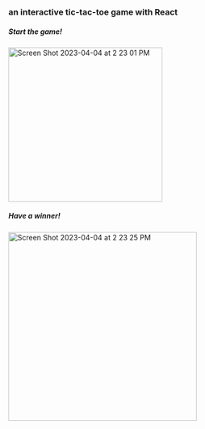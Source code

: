 ### an interactive tic-tac-toe game with React

##### Start the game!

<img width="305" alt="Screen Shot 2023-04-04 at 2 23 01 PM" src="https://user-images.githubusercontent.com/47840075/229705543-9ed7fdf9-e084-463c-b91c-7ed6fae4eb84.png">

##### Have a winner!

<img width="373" alt="Screen Shot 2023-04-04 at 2 23 25 PM" src="https://user-images.githubusercontent.com/47840075/229705557-839b0920-ac63-4b63-8de8-ba4cbbed85ac.png">

